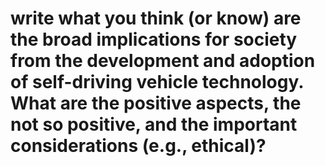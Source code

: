 # write what you think (or know) are the broad implications for society from the development and adoption of self-driving vehicle technology. What are the positive aspects, the not so positive, and the important considerations (e.g., ethical)?
